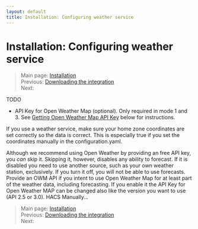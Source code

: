 ```yaml
---
layout: default
title: Installation: Configuring weather service
---
```

# Installation: Configuring weather service

> Main page: [Installation](installation.md)<br/>
> Previous: [Downloading the integration](installation-download.md)<br/>
> Next: []()

TODO

- API Key for Open Weather Map (optional). Only required in mode 1 and 3. See [Getting Open Weather Map API Key](https://github.com/jeroenterheerdt/HAsmartirrigation#getting-open-weather-map-api-key) below for instructions.

If you use a weather service, make sure your home zone coordinates are set correctly so the data is correct. This is especially true if you set the coordinates manually in the configuration.yaml.

Although we recommend using Open Weather by providing an free API key, you _can_ skip it. Skipping it, however, disables any ability to forecast. If it is disabled you need to use another source, such as your own weather station, exclusively. If you turn it off, you will not be able to use forecasts. Provide an OWM API if you intent to use Open Weather Map for at least part of the weather data, including forecasting. If you enable it the API Key for Open Weather MAP can be changed also like the version you want to use (API 2.5 or 3.0).
HACS
Manually...

> Main page: [Installation](installation.md)<br/>
> Previous: [Downloading the integration](installation-download.md)<br/>
> Next: []()
